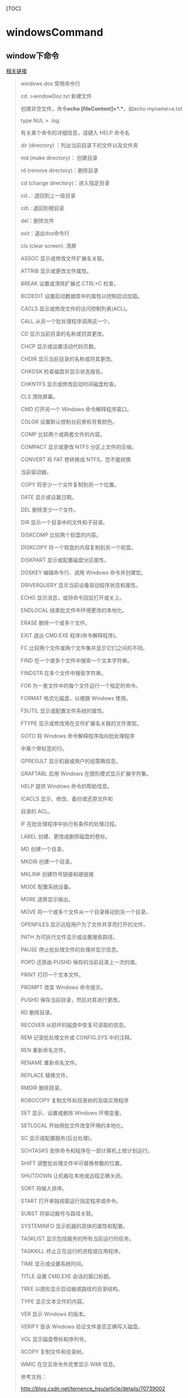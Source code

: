 [TOC]

# windowsCommand

## window下命令

[相关链接](https://www.cnblogs.com/accumulater/p/7110811.html)

> windows dos 常用命令行
>
> cd .>windowDoc.txt      新建文件
>
> 创建非空文件，命令**echo [fileContent]>\*.\***，如echo myname>a.txt
>
> type NUL > .log
>
> 有关某个命令的详细信息，请键入 HELP 命令名
>
> dir (directory) ：列出当前目录下的文件以及文件夹
>
> md (make directory)： 创建目录
>
> rd (remove directory)：删除目录
>
> cd (change directory)：进入指定目录
>
> cd.. : 退回到上一级目录
>
> cd\ : 退回到根目录
>
> del：删除文件
>
> exit：退出dos命令行
>
> cls (clear screen): 清屏
>
> ASSOC 显示或修改文件扩展名关联。
>
> ATTRIB 显示或更改文件属性。
>
> BREAK 设置或清除扩展式 CTRL+C 检查。
>
> BCDEDIT 设置启动数据库中的属性以控制启动加载。
>
> CACLS 显示或修改文件的访问控制列表(ACL)。
>
> CALL 从另一个批处理程序调用这一个。
>
> CD 显示当前目录的名称或将其更改。
>
> CHCP 显示或设置活动代码页数。
>
> CHDIR 显示当前目录的名称或将其更改。
>
> CHKDSK 检查磁盘并显示状态报告。
>
> CHKNTFS 显示或修改启动时间磁盘检查。
>
> CLS 清除屏幕。
>
> CMD 打开另一个 Windows 命令解释程序窗口。
>
> COLOR 设置默认控制台前景和背景颜色。
>
> COMP 比较两个或两套文件的内容。
>
> COMPACT 显示或更改 NTFS 分区上文件的压缩。
>
> CONVERT 将 FAT 卷转换成 NTFS。您不能转换
>
> 当前驱动器。
>
> COPY 将至少一个文件复制到另一个位置。
>
> DATE 显示或设置日期。
>
> DEL 删除至少一个文件。
>
> DIR 显示一个目录中的文件和子目录。
>
> DISKCOMP 比较两个软盘的内容。
>
> DISKCOPY 将一个软盘的内容复制到另一个软盘。
>
> DISKPART 显示或配置磁盘分区属性。
>
> DOSKEY 编辑命令行、调用 Windows 命令并创建宏。
>
> DRIVERQUERY 显示当前设备驱动程序状态和属性。
>
> ECHO 显示消息，或将命令回显打开或关上。
>
> ENDLOCAL 结束批文件中环境更改的本地化。
>
> ERASE 删除一个或多个文件。
>
> EXIT 退出 CMD.EXE 程序(命令解释程序)。
>
> FC 比较两个文件或两个文件集并显示它们之间的不同。
>
> FIND 在一个或多个文件中搜索一个文本字符串。
>
> FINDSTR 在多个文件中搜索字符串。
>
> FOR 为一套文件中的每个文件运行一个指定的命令。
>
> FORMAT 格式化磁盘，以便跟 Windows 使用。
>
> FSUTIL 显示或配置文件系统的属性。
>
> FTYPE 显示或修改用在文件扩展名关联的文件类型。
>
> GOTO 将 Windows 命令解释程序指向批处理程序
>
> 中某个带标签的行。
>
> GPRESULT 显示机器或用户的组策略信息。
>
> GRAFTABL 启用 Windows 在图形模式显示扩展字符集。
>
> HELP 提供 Windows 命令的帮助信息。
>
> ICACLS 显示、修改、备份或还原文件和
>
> 目录的 ACL。
>
> IF 在批处理程序中执行有条件的处理过程。
>
> LABEL 创建、更改或删除磁盘的卷标。
>
> MD 创建一个目录。
>
> MKDIR 创建一个目录。
>
> MKLINK 创建符号链接和硬链接
>
> MODE 配置系统设备。
>
> MORE 逐屏显示输出。
>
> MOVE 将一个或多个文件从一个目录移动到另一个目录。
>
> OPENFILES 显示远程用户为了文件共享而打开的文件。
>
> PATH 为可执行文件显示或设置搜索路径。
>
> PAUSE 停止批处理文件的处理并显示信息。
>
> POPD 还原由 PUSHD 保存的当前目录上一次的值。
>
> PRINT 打印一个文本文件。
>
> PROMPT 改变 Windows 命令提示。
>
> PUSHD 保存当前目录，然后对其进行更改。
>
> RD 删除目录。
>
> RECOVER 从损坏的磁盘中恢复可读取的信息。
>
> REM 记录批处理文件或 CONFIG.SYS 中的注释。
>
> REN 重新命名文件。
>
> RENAME 重新命名文件。
>
> REPLACE 替换文件。
>
> RMDIR 删除目录。
>
> ROBOCOPY 复制文件和目录树的高级实用程序
>
> SET 显示、设置或删除 Windows 环境变量。
>
> SETLOCAL 开始用批文件改变环境的本地化。
>
> SC 显示或配置服务(后台处理)。
>
> SCHTASKS 安排命令和程序在一部计算机上按计划运行。
>
> SHIFT 调整批处理文件中可替换参数的位置。
>
> SHUTDOWN 让机器在本地或远程正确关闭。
>
> SORT 将输入排序。
>
> START 打开单独视窗运行指定程序或命令。
>
> SUBST 将驱动器号与路径关联。
>
> SYSTEMINFO 显示机器的具体的属性和配置。
>
> TASKLIST 显示包括服务的所有当前运行的任务。
>
> TASKKILL 终止正在运行的进程或应用程序。
>
> TIME 显示或设置系统时间。
>
> TITLE 设置 CMD.EXE 会话的窗口标题。
>
> TREE 以图形显示启动器或路径的目录结构。
>
> TYPE 显示文本文件的内容。
>
> VER 显示 Windows 的版本。
>
> VERIFY 告诉 Windows 验证文件是否正确写入磁盘。
>
> VOL 显示磁盘卷标和序列号。
>
> XCOPY 复制文件和目录树。
>
> WMIC 在交互命令外壳里显示 WMI 信息。
>
> 参考文档：
>
> http://blog.csdn.net/ternence_hsu/article/details/70739002









